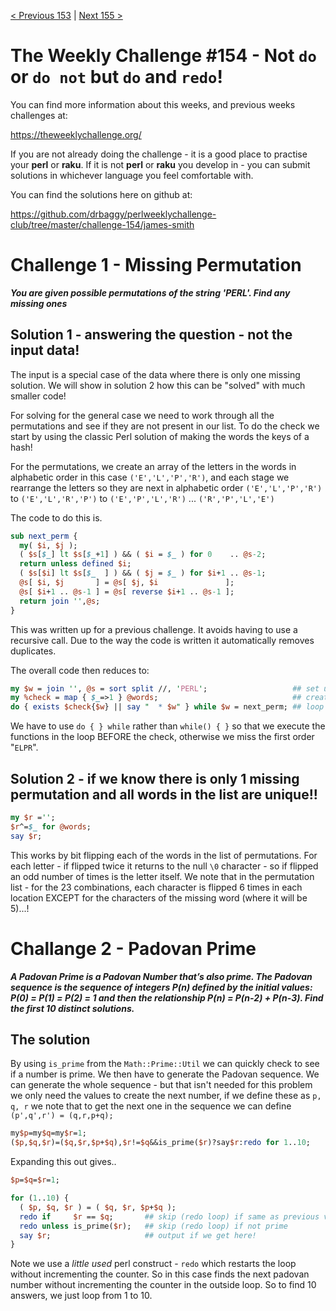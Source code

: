 [< Previous 153](https://github.com/drbaggy/perlweeklychallenge-club/tree/master/challenge-153/james-smith) |
[Next 155 >](https://github.com/drbaggy/perlweeklychallenge-club/tree/master/challenge-155/james-smith)
# The Weekly Challenge #154 - Not `do` or `do not` but `do` and `redo`!

You can find more information about this weeks, and previous weeks challenges at:

  https://theweeklychallenge.org/

If you are not already doing the challenge - it is a good place to practise your
**perl** or **raku**. If it is not **perl** or **raku** you develop in - you can
submit solutions in whichever language you feel comfortable with.

You can find the solutions here on github at:

https://github.com/drbaggy/perlweeklychallenge-club/tree/master/challenge-154/james-smith

# Challenge 1 - Missing Permutation

***You are given possible permutations of the string 'PERL'. Find any missing ones***

## Solution 1 - answering the question - not the input data!

The input is a special case of the data where there is only one missing solution. We will show
in solution 2 how this can be "solved" with much smaller code!

For solving for the general case we need to work through all the permutations and see if they
are not present in our list. To do the check we start by using the classic Perl solution of making
the words the keys of a hash!

For the permutations, we create an array of the letters in the words in alphabetic order in this
case `('E','L','P','R')`, and each stage we rearrange the letters so they are next in alphabetic
order `('E','L','P','R')` to `('E','L','R','P')` to `('E','P','L','R')` ... `('R','P','L','E')`

The code to do this is.
```perl
sub next_perm {
  my( $i, $j );
  ( $s[$_] lt $s[$_+1] ) && ( $i = $_ ) for 0    .. @s-2;
  return unless defined $i;
  ( $s[$i] lt $s[$_  ] ) && ( $j = $_ ) for $i+1 .. @s-1;
  @s[ $i, $j       ] = @s[ $j, $i               ];
  @s[ $i+1 .. @s-1 ] = @s[ reverse $i+1 .. @s-1 ];
  return join '',@s;
}
```

This was written up for a previous challenge. It avoids having to use a recursive call. Due to
the way the code is written it automatically removes duplicates.

The overall code then reduces to:

```perl
my $w = join '', @s = sort split //, 'PERL';                   ## set up initial word
my %check = map { $_=>1 } @words;                              ## create look up
do { exists $check{$w} || say "  * $w" } while $w = next_perm; ## loop until complete
```

We have to use `do { } while` rather than `while() { }` so that
we execute the functions in the loop BEFORE the check, otherwise
we miss the first order "`ELPR`".

## Solution 2 - if we know there is only 1 missing permutation and all words in the list are unique!!

```perl
my $r ='';
$r^=$_ for @words;
say $r;
```

This works by bit flipping each of the words in the list of permutations. For each letter - if flipped
twice it returns to the null `\0` character - so if flipped an odd number of times is the letter itself.
We note that in the permutation list - for the 23 combinations, each character is flipped 6 times in
each location EXCEPT for the characters of the missing word (where it will be 5)...!

# Challange 2 - Padovan Prime

***A Padovan Prime is a Padovan Number that’s also prime. The Padovan sequence is the sequence of integers P(n) defined by the initial values: P(0) = P(1) = P(2) = 1 and then the relationship P(n) = P(n-2) + P(n-3). Find the first 10 distinct solutions.***

## The solution

By using `is_prime` from the `Math::Prime::Util` we can quickly check to see if a number is prime. We then have to generate the Padovan sequence. We can generate the whole sequence - but that isn't needed for this problem we only need the values to create the next number, if we define these as `p, q, r` we note that to get the next one in the sequence we can define `(p',q',r') = (q,r,p+q);`

```perl
my$p=my$q=my$r=1;
($p,$q,$r)=($q,$r,$p+$q),$r!=$q&&is_prime($r)?say$r:redo for 1..10;
```

Expanding this out gives..

```perl
$p=$q=$r=1;

for (1..10) {
  ( $p, $q, $r ) = ( $q, $r, $p+$q );
  redo if     $r == $q;       ## skip (redo loop) if same as previous value
  redo unless is_prime($r);   ## skip (redo loop) if not prime
  say $r;                     ## output if we get here!
}
```

Note we use a *little used* perl construct - `redo` which restarts the loop without incrementing the counter. So in this case finds the next padovan number without incrementing the counter in the outside loop. So to find 10 answers, we just loop from 1 to 10.
